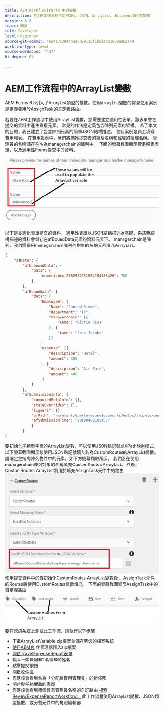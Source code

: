 ```yaml
---
title: AEM Workflow[Part4]中的變數
description: 在AEM工作流程中使用XML、JSON、ArrayList、Document類型的變數
version: 6.5
topic: 開發
role: Developer
level: Beginner
source-git-commit: 462417d384c4aa5d99110f1b8dadd165ea9b2a49
workflow-type: tm+mt
source-wordcount: '457'
ht-degree: 0%

---
```



# AEM工作流程中的ArrayList變數

AEM Forms 6.5引入了ArrayList類型的變數。使用ArrayList變數的常見使用案例是定義要用於AssignTask的自定義路由。

若要在AEM工作流程中使用ArrayList變數，您需要建立適用性表單，該表單會在提交的資料中產生重複元素。 常見的作法是定義包含陣列元素的架構。 為了本文的目的，我已建立了包含陣列元素的簡單JSON結構描述。 使用案例是員工填寫費用報表。 在費用報表中，我們將捕獲提交者的經理名稱和經理的經理名稱。 管理員的名稱儲存在名為managerchain的陣列中。 下面的螢幕截圖顯示費用報表表單，以及適用性Forms提交中的資料。

![支出報告](assets/expensereport.jpg)

以下是最適化表單提交的資料。 適用性表單以JSON結構描述為基礎，系結至結構描述的資料會儲存在afBoundData元素的資料元素下。 managerchain是陣列，我們需要用managerchain陣列內對象的名稱元素填充ArrayList。

```json
{
    "afData": {
        "afUnboundData": {
            "data": {
                "numericbox_2762582281554154833426": 700
            }
        },
        "afBoundData": {
            "data": {
                "Employee": {
                    "Name": "Conrad Simms",
                    "Department": "IT",
                    "managerchain": [{
                        "name": "Gloria Rios"
                    }, {
                        "name": "John Jacobs"
                    }]
                },
                "expense": [{
                    "description": "Hotel",
                    "amount": 300
                }, {
                    "description": "Air Fare",
                    "amount": 400
                }]
            }
        },
        "afSubmissionInfo": {
            "computedMetaInfo": {},
            "stateOverrides": {},
            "signers": {},
            "afPath": "/content/dam/formsanddocuments/helpx/travelexpensereport",
            "afSubmissionTime": "20190402102953"
            }
        }
}
```

要初始化子類型字串的ArrayList變數，可以使用JSON點記號或XPath映射模式。 以下螢幕截圖顯示您使用JSON點記號填入名為CustomRoutes的ArrayList變數。 請確定您指向陣列物件中的元素，如下方螢幕擷取所示。 我們正在使用managerchain陣列對象的名稱填充CustomRoutes ArrayList。
然後， CustomRoutes ArrayList將用於填充AssignTask元件中的路由
![customroutes](assets/arraylist.jpg)
使用提交資料中的值初始化CustomRoutes ArrayList變數後， AssignTask元件的Routes將使用CustomRoutes變數填充。 下面的螢幕截圖顯示AssignTask中的自定義路由
![asingtask](assets/customactions.jpg)

要在您的系統上測試此工作流，請執行以下步驟

* 下載ArrayListVariable.zip檔案並儲存至您的檔案系統
* [使用AEM套](assets/arraylistvariable.zip) 件管理器匯入zip檔案
* [開啟TravelExpenseReport表單](http://localhost:4502/content/dam/formsanddocuments/helpx/travelexpensereport/jcr:content?wcmmode=disabled)
* 輸入一些費用和2名經理的姓名
* 點擊提交按鈕
* [開啟收件匣](http://localhost:4502/aem/inbox)
* 您應該會看到名為「分配給費用管理員」的新任務
* 開啟與任務關聯的表單
* 您應該會看到兩個具有管理員名稱的自訂路由
   [探索ReviewExpenseReportWorkflow。](http://localhost:4502/editor.html/conf/global/settings/workflow/models/ReviewExpenseReport.html) 此工作流程使用ArrayList變數、JSON類型變數、或分割元件中的規則編輯器
